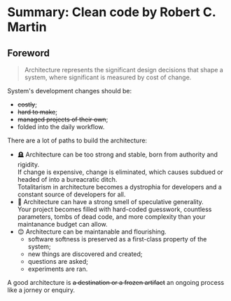 # Summary: Clean code by Robert C. Martin

## Foreword

> Architecture represents the significant design decisions that shape a system, where significant is measured by cost of change.

System's development changes should be:

- ~~costly~~;
- ~~hard to make~~;
- ~~managed projects of their own~~;
- folded into the daily workflow.

There are a lot of paths to build the architecture:

- 🪦 Architecture can be too strong and stable, born from authority and rigidity.  
  If change is expensive, change is eliminated, which causes subdued or headed of into a bureacratic ditch.  
  Totalitarism in architecture becomes a dystrophia for developers and a constant source of developers for all.
- 🤡 Architecture can have a strong smell of speculative generality.  
  Your project becomes filled with hard-coded guesswork, countless parameters, tombs of dead code, and more complexity than your maintanance budget can allow.
- 😊 Architecture can be maintanable and flourishing.
  - software softness is preserved as a first-class property of the system;
  - new things are discovered and created;
  - questions are asked;
  - experiments are ran.

A good architecture is ~~a destination or a frozen artifact~~ an ongoing process like a jorney or enquiry.

